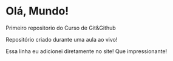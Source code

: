 # Olá, Mundo!
 Primeiro repositorio do Curso de Git&Github

 Repositório criado durante uma aula ao vivo!
 
 Essa linha eu adicionei diretamente no site! Que impressionante!
